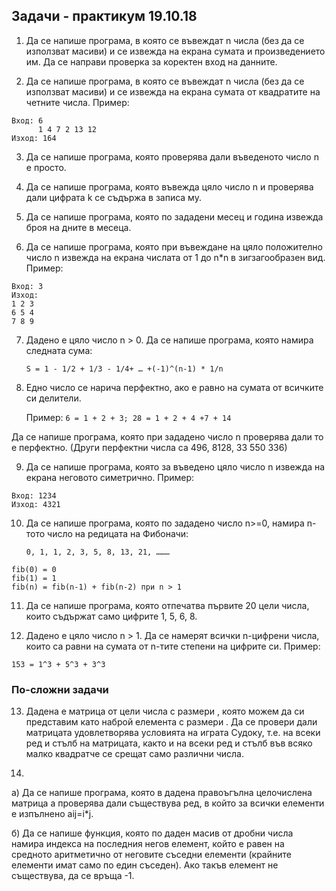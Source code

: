 ## Задачи - практикум 19.10.18

1. Да се напише програма, в която се въвеждат n числа (без да се използват масиви) и се извежда на екрана сумата и произведението им. Да се направи проверка за коректен  вход на данните.

2. Да се напише програма, в която се въвеждат n числа (без да се използват масиви) и се извежда на екрана сумата от квадратите на четните числа. Пример:
```
Вход: 6
      1 4 7 2 13 12
Изход: 164
```

3. Да се напише програма, която проверява дали въведеното число n е просто.

4. Да се напише програма, която въвежда цяло число n и проверява дали цифрата k се съдържа в записа му.

5. Да се напише програма, която по зададени месец и година извежда броя на дните в месеца.

6. Да се напише програма, която при въвеждане на цяло положително число n извежда на екрана числата от 1 до n*n в зигзагообразен вид. Пример:
```
Вход: 3
Изход:
1 2 3
6 5 4
7 8 9
```

7. Дадено е цяло число n > 0. Да се напише програма, която намира следната сума:

    ``S = 1 - 1/2 + 1/3 - 1/4+ … +(-1)^(n-1) * 1/n``

8. Едно число се нарича перфектно, ако е равно на сумата от всичките си делители.

    Пример: ```6 = 1 + 2 + 3; 28 = 1 + 2 + 4 +7 + 14```


Да се напише програма, която при зададено число n проверява дали то е перфектно. (Други перфектни числа са 496, 8128, 33 550 336)

9. Да се напише програма, която за въведено цяло число n извежда на екрана неговото симетрично. Пример:
```
Вход: 1234    
Изход: 4321
```


10. Да се напише програма, която по зададено число n>=0, намира n-тото число на редицата на Фибоначи:

    ``0, 1, 1, 2, 3, 5, 8, 13, 21, ………``
```
fib(0) = 0
fib(1) = 1
fib(n) = fib(n-1) + fib(n-2) при n > 1
```


11. Да се напише програма, която отпечатва първите 20 цели числа, които съдържат само цифрите 1, 5, 6, 8.

12. Дадено е цяло число n > 1. Да се намерят всички n-цифрени числа, които са равни на сумата от n-тите степени на цифрите си.
Пример:
```
153 = 1^3 + 5^3 + 3^3
```

### По-сложни задачи
13. Дадена е матрица от цели числа с размери , която можем да си представим като  наброй елемента с размери . Да се провери дали матрицата удовлетворява условията на играта Судоку, т.е. на всеки ред и стълб на матрицата, както и на всеки ред и стълб във всяко малко квадратче се срещат само различни числа.

14.

а) Да се напише програма, която в дадена правоъгълна целочислена матрица a проверява дали съществува ред, в който за всички елементи е изпълнено aij=i*j.

б) Да се напише функция, която по даден масив от дробни числа намира индекса на последния негов елемент, който е равен на средното аритметично от неговите съседни елементи (крайните елементи имат само по един съседен). Ако такъв елемент не съществува, да се връща -1.
